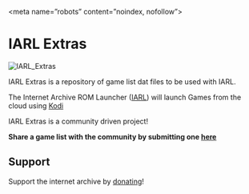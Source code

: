 <meta name=”robots” content=”noindex, nofollow”>

IARL Extras
==========================

![IARL_Extras](https://i.imgur.com/CUTzYhC.jpg)

IARL Extras is a repository of game list dat files to be used with IARL.

The Internet Archive ROM Launcher ([IARL](https://github.com/zach-morris/plugin.program.iarl)) will launch Games from the cloud using [Kodi](http://kodi.tv)

IARL Extras is a community driven project!


**Share a game list with the community by submitting one [here](https://github.com/zach-morris/iarl.extras/issues/new)**



Support
-------------------

Support the internet archive by [donating](https://archive.org/donate/)!